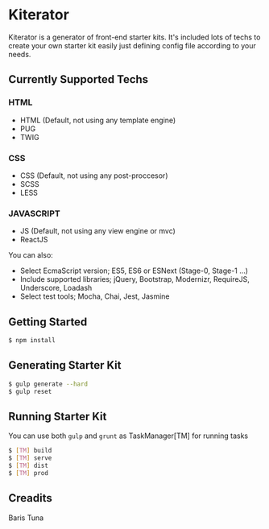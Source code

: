 # Kiterator

Kiterator is a generator of front-end starter kits. It's included lots of techs to create your own starter kit easily just defining config file according to your needs.

## Currently Supported Techs
### HTML
  - HTML (Default, not using any template engine)
  - PUG
  - TWIG
### CSS
  - CSS (Default, not using any post-proccesor)
  - SCSS
  - LESS
### JAVASCRIPT
  - JS (Default, not using any view engine or mvc)
  - ReactJS

You can also:
  - Select EcmaScript version; ES5, ES6 or ESNext (Stage-0, Stage-1 ...)
  - Include supported libraries; jQuery, Bootstrap, Modernizr, RequireJS, Underscore, Loadash
  - Select test tools; Mocha, Chai, Jest, Jasmine

## Getting Started
```sh
$ npm install 
```

## Generating Starter Kit
```sh
$ gulp generate --hard
$ gulp reset
```

## Running Starter Kit
You can use both `gulp` and `grunt` as TaskManager[TM] for running tasks
```sh
$ [TM] build
$ [TM] serve
$ [TM] dist
$ [TM] prod
```

## Creadits
Baris Tuna
